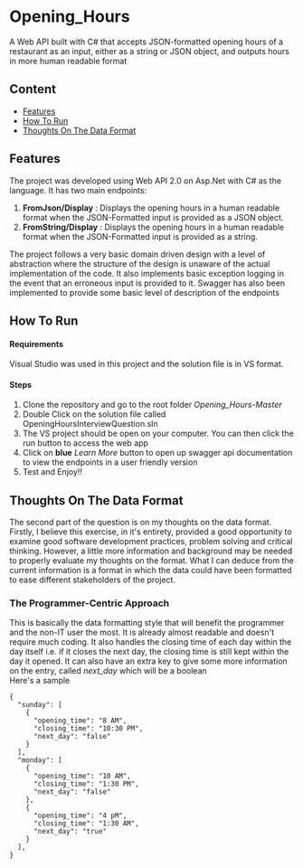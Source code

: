 # Opening_Hours
A Web API built with C# that accepts JSON-formatted opening hours of a restaurant as an input, either as a string or JSON object, and outputs hours in more human readable format

## Content
* [Features](https://github.com/ebendcelebrant/Opening_Hours/tree/master#features)
* [How To Run](https://github.com/ebendcelebrant/Opening_Hours/tree/master#how-to-run)
* [Thoughts On The Data Format](https://github.com/ebendcelebrant/Opening_Hours/tree/master#thoughts-on-the-data-format)

## Features
The project was developed using Web API 2.0 on Asp.Net with C# as the language. It has two main endpoints:<br />
<ol>
<li><b>FromJson/Display</b> : Displays the opening hours in a human readable format when the JSON-Formatted input is provided as a JSON object.</li>
<li><b>FromString/Display</b> : Displays the opening hours in a human readable format when the JSON-Formatted input is provided as a string.</li>
</ol>
The project follows a very basic domain driven design with a level of abstraction where the structure of the design is unaware 
of the actual implementation of the code. It also implements basic exception logging in the event that an erroneous input is provided to it. Swagger has also been 
implemented to provide some basic level of description of the endpoints

## How To Run
#### Requirements
Visual Studio was used in this project and the solution file is in VS format. <br />
#### Steps
<ol>
<li>Clone the repository and go to the root folder <i>Opening_Hours-Master</i></li>
<li>Double Click on the solution file called OpeningHoursInterviewQuestion.sln</li>
<li>The VS project should be open on your computer. You can then click the run button to access the web app</li>
<li>Click on <b>blue</b> <i>Learn More</i> button to open up swagger api documentation to view the endpoints in a user friendly version</li>
<li>Test and Enjoy!!</li>
</ol>

## Thoughts On The Data Format
The second part of the question is on my thoughts on the data format. Firstly, I believe this exercise, in it's entirety, provided a good opportunity to examine 
good software development practices, problem solving and critical thinking. However, a little more information and background may be needed to properly evaluate my thoughts
on the format. What I can deduce from the current information is a format in which the data could have been formatted to ease different stakeholders of the project.

### The Programmer-Centric Approach
This is basically the data formatting style that will benefit the programmer and the non-IT user the most. It is already almost readable and doesn't require much coding.
It also handles the closing time of each day within the day itself i.e. if it closes the next day, the closing time is still kept within the day it opened. It can also 
have an extra key to give some more information on the entry, called <i>next_day</i> which will be a boolean<br />
Here's a sample
```
{
  "sunday": [
    {
      "opening_time": "8 AM",
      "closing_time": "10:30 PM",
      "next_day": "false"
    }
  ],
  "monday": [
    {
      "opening_time": "10 AM",
      "closing_time": "1:30 PM",
      "next_day": "false"
    },
    {
      "opening_time": "4 pM",
      "closing_time": "1:30 AM",
      "next_day": "true"
    }
  ],
}
```









